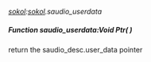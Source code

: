 _[sokol](../../modules/sokol/sokol-module.md):[sokol](../../modules/sokol/sokol-module.md).saudio\_userdata_
##### Function saudio\_userdata:Void Ptr(  )
return the saudio_desc.user_data pointer
